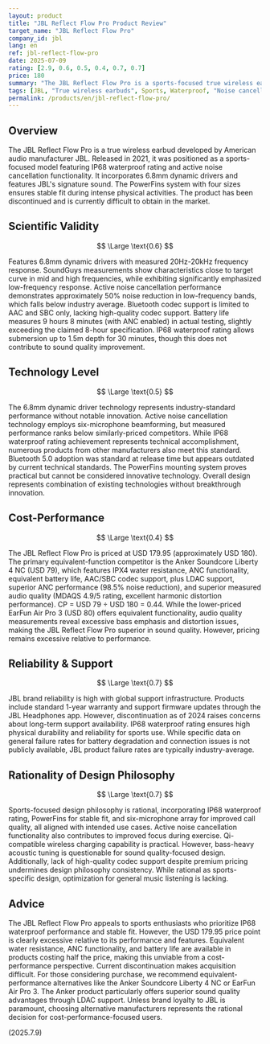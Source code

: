 ```yaml
---
layout: product
title: "JBL Reflect Flow Pro Product Review"
target_name: "JBL Reflect Flow Pro"
company_id: jbl
lang: en
ref: jbl-reflect-flow-pro
date: 2025-07-09
rating: [2.9, 0.6, 0.5, 0.4, 0.7, 0.7]
price: 180
summary: "The JBL Reflect Flow Pro is a sports-focused true wireless earbud featuring IP68 waterproofing and active noise cancellation. While it offers excellent fit and water resistance, the USD 179.95 price point lacks justification given limited performance and feature advantages over numerous equivalent lower-priced alternatives."
tags: [JBL, "True wireless earbuds", Sports, Waterproof, "Noise cancellation", Discontinued]
permalink: /products/en/jbl-reflect-flow-pro/
---
```


## Overview

The JBL Reflect Flow Pro is a true wireless earbud developed by American audio manufacturer JBL. Released in 2021, it was positioned as a sports-focused model featuring IP68 waterproof rating and active noise cancellation functionality. It incorporates 6.8mm dynamic drivers and features JBL's signature sound. The PowerFins system with four sizes ensures stable fit during intense physical activities. The product has been discontinued and is currently difficult to obtain in the market.

## Scientific Validity

$$ \Large \text{0.6} $$

Features 6.8mm dynamic drivers with measured 20Hz-20kHz frequency response. SoundGuys measurements show characteristics close to target curve in mid and high frequencies, while exhibiting significantly emphasized low-frequency response. Active noise cancellation performance demonstrates approximately 50% noise reduction in low-frequency bands, which falls below industry average. Bluetooth codec support is limited to AAC and SBC only, lacking high-quality codec support. Battery life measures 9 hours 8 minutes (with ANC enabled) in actual testing, slightly exceeding the claimed 8-hour specification. IP68 waterproof rating allows submersion up to 1.5m depth for 30 minutes, though this does not contribute to sound quality improvement.

## Technology Level

$$ \Large \text{0.5} $$

The 6.8mm dynamic driver technology represents industry-standard performance without notable innovation. Active noise cancellation technology employs six-microphone beamforming, but measured performance ranks below similarly-priced competitors. While IP68 waterproof rating achievement represents technical accomplishment, numerous products from other manufacturers also meet this standard. Bluetooth 5.0 adoption was standard at release time but appears outdated by current technical standards. The PowerFins mounting system proves practical but cannot be considered innovative technology. Overall design represents combination of existing technologies without breakthrough innovation.

## Cost-Performance

$$ \Large \text{0.4} $$

The JBL Reflect Flow Pro is priced at USD 179.95 (approximately USD 180). The primary equivalent-function competitor is the Anker Soundcore Liberty 4 NC (USD 79), which features IPX4 water resistance, ANC functionality, equivalent battery life, AAC/SBC codec support, plus LDAC support, superior ANC performance (98.5% noise reduction), and superior measured audio quality (MDAQS 4.9/5 rating, excellent harmonic distortion performance). CP = USD 79 ÷ USD 180 = 0.44. While the lower-priced EarFun Air Pro 3 (USD 80) offers equivalent functionality, audio quality measurements reveal excessive bass emphasis and distortion issues, making the JBL Reflect Flow Pro superior in sound quality. However, pricing remains excessive relative to performance.

## Reliability & Support

$$ \Large \text{0.7} $$

JBL brand reliability is high with global support infrastructure. Products include standard 1-year warranty and support firmware updates through the JBL Headphones app. However, discontinuation as of 2024 raises concerns about long-term support availability. IP68 waterproof rating ensures high physical durability and reliability for sports use. While specific data on general failure rates for battery degradation and connection issues is not publicly available, JBL product failure rates are typically industry-average.

## Rationality of Design Philosophy

$$ \Large \text{0.7} $$

Sports-focused design philosophy is rational, incorporating IP68 waterproof rating, PowerFins for stable fit, and six-microphone array for improved call quality, all aligned with intended use cases. Active noise cancellation functionality also contributes to improved focus during exercise. Qi-compatible wireless charging capability is practical. However, bass-heavy acoustic tuning is questionable for sound quality-focused design. Additionally, lack of high-quality codec support despite premium pricing undermines design philosophy consistency. While rational as sports-specific design, optimization for general music listening is lacking.

## Advice

The JBL Reflect Flow Pro appeals to sports enthusiasts who prioritize IP68 waterproof performance and stable fit. However, the USD 179.95 price point is clearly excessive relative to its performance and features. Equivalent water resistance, ANC functionality, and battery life are available in products costing half the price, making this unviable from a cost-performance perspective. Current discontinuation makes acquisition difficult. For those considering purchase, we recommend equivalent-performance alternatives like the Anker Soundcore Liberty 4 NC or EarFun Air Pro 3. The Anker product particularly offers superior sound quality advantages through LDAC support. Unless brand loyalty to JBL is paramount, choosing alternative manufacturers represents the rational decision for cost-performance-focused users.

(2025.7.9)
